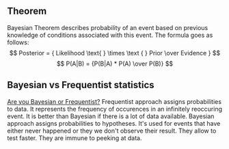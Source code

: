 
## Theorem
Bayesian Theorem describes probability of an event based on previous knowledge of conditions associated with this event. The formula goes as follows:
$$
	Posterior = { Likelihood \text{ } \times \text { } Prior \over Evidence }
$$
$$
P(A|B) = {P(B|A) * P(A) \over P(B)}
$$
## Bayesian vs Frequentist statistics
[Are you Bayesian or Frequentist?](https://towardsdatascience.com/statistics-are-you-bayesian-or-frequentist-4943f953f21b)
Frequentist approach assigns probabilities to data. It represents the frequency of occurences in an infinitely reoccuring event. It is better than Bayesian if there is a lot of data available.
Bayesian approach assigns probabilities to hypotheses. It's used for events that have either never happened or they we don't observe their result. They allow to test faster. They are immune to peeking at data.
